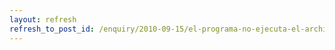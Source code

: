 ```yaml
---
layout: refresh
refresh_to_post_id: /enquiry/2010-09-15/el-programa-no-ejecuta-el-archivo-de-video.html
---
```

